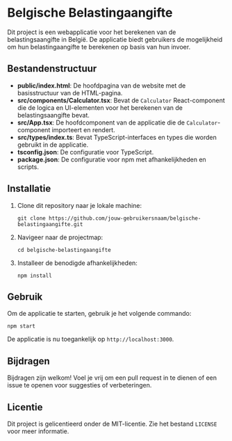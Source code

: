 # Belgische Belastingaangifte

Dit project is een webapplicatie voor het berekenen van de belastingsaangifte in België. De applicatie biedt gebruikers de mogelijkheid om hun belastingaangifte te berekenen op basis van hun invoer.

## Bestandenstructuur

- **public/index.html**: De hoofdpagina van de website met de basisstructuur van de HTML-pagina.
- **src/components/Calculator.tsx**: Bevat de `Calculator` React-component die de logica en UI-elementen voor het berekenen van de belastingsaangifte bevat.
- **src/App.tsx**: De hoofdcomponent van de applicatie die de `Calculator`-component importeert en rendert.
- **src/types/index.ts**: Bevat TypeScript-interfaces en types die worden gebruikt in de applicatie.
- **tsconfig.json**: De configuratie voor TypeScript.
- **package.json**: De configuratie voor npm met afhankelijkheden en scripts.

## Installatie

1. Clone dit repository naar je lokale machine:
   ```
   git clone https://github.com/jouw-gebruikersnaam/belgische-belastingaangifte.git
   ```

2. Navigeer naar de projectmap:
   ```
   cd belgische-belastingaangifte
   ```

3. Installeer de benodigde afhankelijkheden:
   ```
   npm install
   ```

## Gebruik

Om de applicatie te starten, gebruik je het volgende commando:
```
npm start
```

De applicatie is nu toegankelijk op `http://localhost:3000`.

## Bijdragen

Bijdragen zijn welkom! Voel je vrij om een pull request in te dienen of een issue te openen voor suggesties of verbeteringen.

## Licentie

Dit project is gelicentieerd onder de MIT-licentie. Zie het bestand `LICENSE` voor meer informatie.